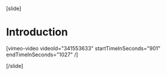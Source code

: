 [slide]
# Introduction

[vimeo-video videoId="341553633" startTimeInSeconds="901" endTimeInSeconds="1027" /]

[/slide]